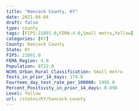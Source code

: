 ```yaml
---
title: "Hancock County, KY"
date: 2021-04-04
draft: false
type: county
tags: [FIPS:21091.0,FEMA:4.0,Small metro,Yellow]
categories: [KY]
County: Hancock County
State: KY
FIPS: 21091.0
FEMA_Region: 4.0
Population: 8722.0
NCHS_Urban_Rural_Classification: Small metro
Tests_in_prior_14_days: 174.0
Fourteen_day_test_rate_per_100000: 1995.0
Percent_Positivity_in_prior_14_days: 0.098
Level: Yellow
url: /states/KY/hancock-county
---
```



